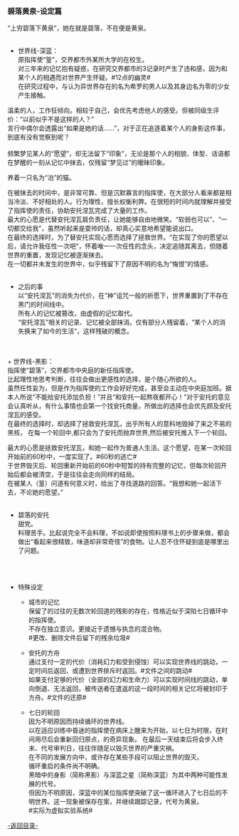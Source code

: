 ﻿### 碧落黄泉-设定篇
“上穷碧落下黄泉”，她在就是碧落，不在便是黄泉。
<br>
<br>

+ 世界线-深蓝：<br>
原指挥使“篁”，交界都市外某所大学的在校生。<br>
对三年来的记忆抱有疑惑，在研究交界都市的3记录时产生了违和感，因为和某个人的相遇而对世界产生怀疑。#12点的幽灵#<br>
在研究过程中，与认为异世界存在的名为希罗的男人以及其身边名为零的少女产生接触。<br>

温柔的人，工作狂倾向。相较于自己，会优先考虑他人的感受。但被同级生评价：“以前似乎不是这样的人？”<br>
言行中偶尔会透露出“如果是她的话……”，对于正在追逐着某个人的身影这件事，到底有没有觉察到呢？<br><br>
频繁梦见某人的“愿望”，却无法留下“印象”，无论是那个人的相貌、体型、话语都在梦醒的一刻从记忆中抹去，仅残留“梦见过”的暧昧印象。<br>

养着一只名为“泊”的猫。

在被抹去的时间中，是非常可靠、但是沉默寡言的指挥使，在大部分人看来都是相当冷淡、不好相处的人。行为理性，擅长权衡利弊。在很短的时间内就理解并接受了指挥使的责任，协助安托涅瓦完成了大量的工作。<br>
最大的心愿是代替安托涅瓦肩负责任，让她能够自由地微笑。“软弱也可以”、“一切都交给我”，虽然听起来是耍帅的话，却真心实意地希望能说出口。<br>
在最终的选择时，为了替安托实现心愿而选择了拯救世界。“在实现了你的愿望以后，请允许我任性一次吧”，怀着唯一一次任性的念头，决定追随其离去，但随着世界的重置，发现记忆被逐渐抹去。<br>
在一切都并未发生的世界中，似乎残留下了原因不明的名为“悔恨”的情感。
<br>
<br>
+ 之后的事<br>
以“安托涅瓦”的消失为代价，在“神”诅咒一般的祈愿下，世界重置到了不存在黑门的时间线中。<br>
所有人的记忆被篡改，由虚假的记忆取代。<br>
“安托涅瓦”相关的记录、记忆被全部抹消。仅有部分人残留着，“某个人的消失换来了如今的生活”，这样残破的概念。
<br>
<br>
+ 世界线-黑影：<br>
指挥使“碧落”，交界都市中央庭的新任指挥使。<br>
比起理性地思考判断，往往会做出更感性的选择，是个随心所欲的人。<br>
虽然任性妄为，但是作为指挥使的工作会好好完成，甚至会主动在中央庭加班。据本人所说“不能给安托添加负担！”并且“和安托一起熬夜都开心！”对于安托的意见会认真听从，有什么事情也会第一个找安托商量，所做出的选择也会优先顾及安托涅瓦的感受。<br>
在最终的选择时，却选择了拯救安托涅瓦，出乎所有人的意料地毁掉了来之不易的黑核， 在每一个轮回中,都只会为了安托而抛弃世界,然后被安托推入下一个轮回。
<br>

最大的心愿是拯救安托涅瓦，和她一起作为普通人生活。这个愿望，在某一次轮回开始前的60秒中，一度实现了。#60秒的逃亡#<br>
于世界毁灭后、轮回重新开始前的60秒中短暂的持有完整的记忆，但每次轮回开始后都会被清空，于是往往会走向同样的结局。<br>
在被某人（篁）问道有何意义时，给出了寻找道路的回答。“我想和她一起活下去，不论她的愿望。”
<br>
<br>

+ 碧落的安托<br>
甜党。<br>
料理苦手。比起说完全不会料理，不如说即使按照料理书上的步骤来做，都会做出“看起来很精致，味道却非常奇怪”的食物。让人忍不住怀疑到底是哪里出了问题。
<br>
<br>

+ 特殊设定<br>
  + 城市的记忆<br>
保留了的过往的无数次轮回道的残影的存在，性格近似于深陷七日循环中的指挥使。<br>
不存在独立意识。更接近于遗憾与执念的混合物。<br>
#更改、删除文件后留下的残余垃圾#

  + 安托的方舟<br>
通过支付一定的代价（消耗幻力和受到侵蚀）可以实现世界线的跳动，一定时间后返回、或遭到世界排斥时返回。#文件之间的跳动#<br>
如果支付足够的代价（全部的幻力和生命力）可以实现时间线的跳动，单向倒退、无法返回，被传送者在遣返的这一段时间的相关记忆将被封印于方舟。#文件的还原#<br>

  + 七日的轮回<br>
因为不明原因而持续循环的世界线。<br>
以在适应训练中昏迷的指挥使在病床上醒来为开始，以七日为时限，在时间用尽后会重新回归原点，的奇异现象。
在最后一天结束后将会步入终末、代号审判日，往往伴随足以毁灭世界的严重灾祸。<br>
在不同的发展方向中，或许存在某些手段可以阻止世界的毁灭。<br>
循环重启的条件尚不明确。<br>
黑暗中的身影（简称黑影）与深蓝之星（简称深蓝）为其中两种可能性发展的代号。<br>
但因为不明原因，深蓝中的某位指挥使突破了这一循环进入了七日后的不明世界。这一现象被保存在案，并继续跟踪记录，代号为黄泉。<br>
#实际为虚拟实验系统# <br>

[-返回目录-](README.md)
